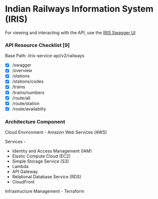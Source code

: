# Indian Railways Information System (IRIS)

For viewing and interacting with the API, use the [IRIS Swagger UI](https://d3gtv471y7lib.cloudfront.net/iris-service-api/swagger.html)

### API Resource Checklist [9]

Base Path: /iris-service-api/v2/railways

- [x] /swagger 
- [x] /overview
- [x] /stations
- [x] /stations/codes
- [x] /trains
- [x] /trains/numbers
- [x] /route/all
- [x] /route/station
- [x] /route/availabilty

### Architecture Component

Cloud Environment - Amazon Web Services (AWS)

Services -  
* Identity and Access Management (IAM)
* Elastic Compute Cloud (EC2)  
* Simple Storage Service (S3)
* Lambda
* API Gateway
* Relational Database Service (RDS)
* CloudFront

Infrastructure Management - Terraform
